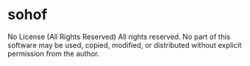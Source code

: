 # sohof

No License (All Rights Reserved)
All rights reserved. No part of this software may be used, copied, modified, or distributed without explicit permission from the author.
